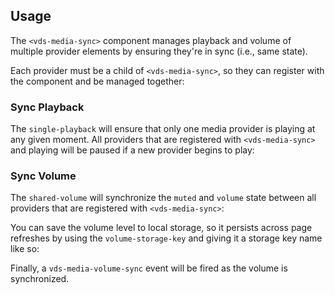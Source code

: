 ## Usage

The `<vds-media-sync>` component manages playback and volume of multiple provider elements by
ensuring they're in sync (i.e., same state).

<slot name="usage" />

Each provider must be a child of `<vds-media-sync>`, so they can register with the component and
be managed together:

<slot name="usage-multiple" />

### Sync Playback

The `single-playback` <AttrWord /> will ensure that only one media provider is
playing at any given moment. All providers that are registered with `<vds-media-sync>` and playing
will be paused if a new provider begins to play:

<slot name="sync-playback" />

### Sync Volume

The `shared-volume` <AttrWord /> will synchronize the `muted` and `volume`
state between all providers that are registered with `<vds-media-sync>`:

<slot name="sync-volume" />

You can save the volume level to local storage, so it persists across page refreshes by using the
`volume-storage-key` <AttrWord /> and giving it a storage key name like so:

<slot name="volume-storage" />

Finally, a `vds-media-volume-sync` event will be fired as the volume is synchronized.

<slot name="volume-sync-event" />
